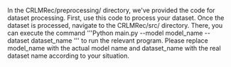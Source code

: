 In the CRLMRec/preprocessing/ directory, we've provided the code for dataset processing. 
First, use this code to process your dataset. 
Once the dataset is processed, navigate to the CRLMRec/src/ directory. There, you can execute the command '''Python main.py --model model_name --dataset dataset_name ''' to run the relevant program. Please replace model_name with the actual model name and dataset_name with the real dataset name according to your situation.
